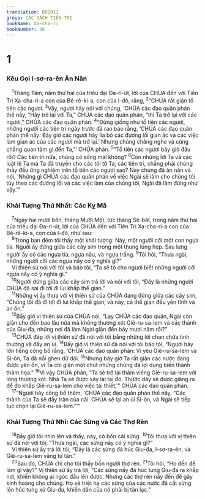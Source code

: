```yaml
---
translation: BD2011
group: CÁC SÁCH TIÊN-TRI
bookName: Xa-cha-ri 
bookNumber: 38
---
```


<div class="title"><h1>1</h1><h3>Kêu Gọi I-sơ-ra-ên Ăn Năn</h3></div>
<span class="verse xa_1_1"> <sup>1</sup>Tháng Tám, năm thứ hai của triều đại Ða-ri-út, lời của CHÚA đến với Tiên Tri Xa-cha-ri-a con của Bê-rê-ki-a, con của I-đô, rằng, </span>
<span class="verse xa_1_2"><sup>2</sup>“CHÚA rất giận tổ tiên các ngươi. </span>
<span class="verse xa_1_3"><sup>3</sup>Vậy, ngươi hãy nói với chúng, ‘CHÚA các đạo quân phán thế nầy, “Hãy trở lại với Ta,” CHÚA các đạo quân phán, “thì Ta trở lại với các ngươi,” CHÚA các đạo quân phán. </span>
<span class="verse xa_1_4"><sup>4</sup>“Ðừng giống như tổ tiên các ngươi, những người các tiên tri ngày trước đã rao báo rằng, ‘CHÚA các đạo quân phán thế nầy: Bây giờ các ngươi hãy lìa bỏ các đường lối gian ác và các việc làm gian ác của các ngươi mà trở lại.’ Nhưng chúng chẳng nghe và cũng chẳng quan tâm gì đến Ta,”’ CHÚA phán. </span>
<span class="verse xa_1_5"><sup>5</sup>“Tổ tiên các ngươi bây giờ đâu rồi? Các tiên tri nữa, chúng có sống mãi không? </span>
<span class="verse xa_1_6"><sup>6</sup>Còn những lời Ta và các luật lệ Ta mà Ta đã truyền cho các tôi tớ Ta, các tiên tri, chẳng phải chúng thảy đều ứng nghiệm trên tổ tiên các ngươi sao? Này chúng đã ăn năn và nói, ‘Những gì CHÚA các đạo quân phán về việc Ngài sẽ làm cho chúng tôi tùy theo các đường lối và các việc làm của chúng tôi, Ngài đã làm đúng như vậy.’”<br/></span>
<div class="title"><h3>Khải Tượng Thứ Nhất: Các Kỵ Mã</h3></div>
<span class="verse xa_1_7"> <sup>7</sup>Ngày hai mươi bốn, tháng Mười Một, tức tháng Sê-bát, trong năm thứ hai của triều đại Ða-ri-út, lời của CHÚA đến với Tiên Tri Xa-cha-ri-a con của Bê-rê-ki-a, con của I-đô, như sau: <br/></span>
<span class="verse xa_1_8"> <sup>8</sup>Trong ban đêm tôi thấy một khải tượng: Này, một người cỡi một con ngựa tía. Người ấy đứng giữa các cây sim trong một thung lũng hẹp. Sau lưng người ấy có các ngựa tía, ngựa nâu, và ngựa trắng. </span>
<span class="verse xa_1_9"><sup>9</sup>Tôi hỏi, “Thưa ngài, những người cỡi các ngựa nầy có ý nghĩa gì?”<br/> Vị thiên sứ nói với tôi và bảo tôi, “Ta sẽ tỏ cho ngươi biết những người cỡi ngựa nầy có ý nghĩa gì.”<br/></span>
<span class="verse xa_1_10"> <sup>10</sup>Người đứng giữa các cây sim trả lời và nói với tôi, “Ðây là những người CHÚA đã sai đi tới đi lui khắp thế gian.”<br/></span>
<span class="verse xa_1_11"> <sup>11</sup>Những vị ấy thưa với vị thiên sứ của CHÚA đang đứng giữa các cây sim, “Chúng tôi đã đi tới đi lui khắp thế gian, và này, cả thế gian đều yên tĩnh và an ổn.”<br/></span>
<span class="verse xa_1_12"> <sup>12</sup>Bấy giờ vị thiên sứ của CHÚA nói, “Lạy CHÚA các đạo quân, Ngài còn giận cho đến bao lâu nữa mà không thương xót Giê-ru-sa-lem và các thành của Giu-đa, những nơi đã làm Ngài giận đến bảy mươi năm rồi?”<br/></span>
<span class="verse xa_1_13"> <sup>13</sup>CHÚA đáp lời vị thiên sứ đã nói với tôi bằng những lời chan chứa tình thương và đầy an ủi. </span>
<span class="verse xa_1_14"><sup>14</sup>Bấy giờ vị thiên sứ đã nói với tôi bảo tôi, “Ngươi hãy lớn tiếng công bố rằng, ‘CHÚA các đạo quân phán: Vì yêu Giê-ru-sa-lem và Si-ôn, Ta đã nổi ghen dữ dội. </span>
<span class="verse xa_1_15"><sup>15</sup>Nhưng bây giờ Ta rất giận các nước đang được yên ổn, vì Ta chỉ giận một chút nhưng chúng đã lợi dụng biến thành thảm họa.” </span>
<span class="verse xa_1_16"><sup>16</sup>Vì vậy CHÚA phán, “Ta sẽ trở lại thăm viếng Giê-ru-sa-lem với lòng thương xót. Nhà Ta sẽ được xây lại tại đó. Thước dây sẽ được giăng ra để đo khắp Giê-ru-sa-lem cho việc tái thiết,’” CHÚA các đạo quân phán.<br/></span>
<span class="verse xa_1_17"> <sup>17</sup>“Ngươi hãy công bố thêm, ‘CHÚA các đạo quân phán thế nầy, “Các thành của Ta sẽ đầy tràn của cải. CHÚA sẽ lại an ủi Si-ôn, và Ngài sẽ tiếp tục chọn lại Giê-ru-sa-lem.”’”<br/></span>
<div class="title"><h3>Khải Tượng Thứ Nhì: Các Sừng và Các Thợ Rèn</h3></div>
<span class="verse xa_1_18"> <sup>18</sup>Bấy giờ tôi nhìn lên và thấy, này, có bốn cái sừng. </span>
<span class="verse xa_1_19"><sup>19</sup>Tôi thưa với vị thiên sứ đã nói với tôi, “Thưa ngài, các sừng nầy có ý nghĩa gì?”<br/> Vị thiên sứ ấy trả lời tôi, “Ðây là các sừng đã húc Giu-đa, I-sơ-ra-ên, và Giê-ru-sa-lem văng tứ tán.”<br/></span>
<span class="verse xa_1_20"> <sup>20</sup>Sau đó, CHÚA chỉ cho tôi thấy bốn người thợ rèn. </span>
<span class="verse xa_1_21"><sup>21</sup>Tôi hỏi, “Họ đến để làm gì vậy?” Vị thiên sứ ấy trả lời, “Các sừng nầy đã húc tung Giu-đa ra khắp nơi, khiến không ai ngóc đầu lên được. Nhưng các thợ rèn nầy đến để gây kinh hoàng cho chúng. Họ sẽ triệt hạ các sừng của các nước đã cất sừng lên húc tung xứ Giu-đa, khiến dân của nó phải bị tản lạc.”<br/></span>
